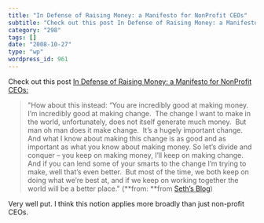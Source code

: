 ```yaml
---
title: "In Defense of Raising Money: a Manifesto for NonProfit CEOs"
subtitle: "Check out this post In Defense of Raising Money: a Manifesto for NonProfit CEOs:"
category: "298"
tags: []
date: "2008-10-27"
type: "wp"
wordpress_id: 961
---
```

Check out this post [In Defense of Raising Money: a Manifesto for NonProfit CEOs:](http://feeds.feedburner.com/~r/typepad/sethsmainblog/~3/433458182/in-defense-of-r.html)
> "How about this instead: “You are incredibly good at making money.  I’m incredibly good at making change.  The change I want to make in the world, unfortunately, does not itself generate much money.  But man oh man does it make change.  It’s a hugely important change.  And what I know about making this change is as good and as important as what you know about making money. So let’s divide and conquer – you keep on making money, I’ll keep on making change. And if you can lend some of your smarts to the change I’m trying to make, well that’s even better.  But most of the time, we both keep on doing what we’re best at, and if we keep on working together the world will be a better place." (**from: **from [Seth’s Blog](http://sethgodin.typepad.com/seths_blog/index.rdf)) 

 Very well put. I think this notion applies more broadly than just non-profit CEOs.
